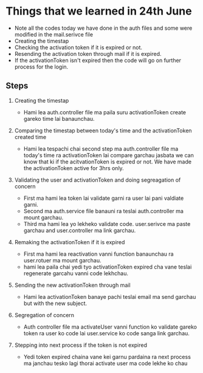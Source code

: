 # Things that we learned in 24th June 
- Note all the codes today we have done in the auth files and some were modified in the mail.serivce file
- Creating the timestap
- Checking the activation token if it is expired or not.
- Resending the activation token through mail if it is expired.
- If the activationToken isn't expired then the code will go on further process for the login.

## Steps
1. Creating the timestap
    - Hami lea auth.controller file ma paila suru activationToken create gareko time lai banaunchau.

2. Comparing the timestap between today's time and the activationToken created time
    - Hami lea tespachi chai second step ma auth.controller file ma today's time ra activationToken lai compare garchau jasbata we can know that ki if the acitvationToken is expired or not. We have made the activationToken active for 3hrs only.

3. Validating the user and activationToken and doing segreagation of concern
    - First ma hami lea token lai validate garni ra user lai pani valdiate garni.
    - Second ma auth.service file banauni ra teslai auth.controller ma mount garchau.
    - Third ma hami lea yo lekheko validate code. user.serivce ma paste garchau and user.controller ma link garchau.

4. Remaking the activationToken if it is expired
   - First ma hami lea reactivation vanni function banaunchau ra user.rotuer ma mount garchau.
   - hami lea paila chai yedi tyo activationToken expired cha vane teslai regenerate garcahu vanni code lekhchau.

5. Sending the new activationToken through mail
   - Hami lea activationToken banaye pachi teslai email ma send garchau but with the new subject.

6. Segregation of concern
   - Auth controller file ma activateUser vanni function ko validate gareko token ra user ko code lai user.service ko code sanga link garchau.

7. Stepping into next process if the token is not expired
   - Yedi token expired chaina vane kei garnu pardaina ra next process ma janchau tesko lagi thorai activate user ma code lekhe ko chau

